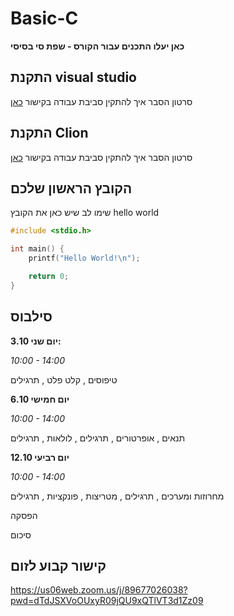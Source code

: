 # Basic-C
**כאן יעלו התכנים עבור הקורס - שפת סי בסיסי**

## התקנת visual studio
סרטון הסבר איך להתקין סביבת עבודה
בקישור [כאן](https://youtu.be/pakQGkmGDRE)

## התקנת Clion
סרטון הסבר איך להתקין סביבת עבודה בקישור [כאן](https://us06web.zoom.us/rec/play/nrfjpk5Nbl-aEyg5_PawoozTyECtZi17Z0SH_vIk4x6RHkCXe1yqAtSD046nKTgHWJTOHTmR7w7oMBL4.f8aJ32AxfU1UMVn9?continueMode=true)

## הקובץ הראשון שלכם
שימו לב שיש כאן את הקובץ 
hello world
```c
#include <stdio.h>

int main() {
	printf("Hello World!\n");

	return 0;
}
```

## סילבוס
**3.10 יום שני:**

_10:00 - 14:00_

טיפוסים
, קלט פלט
, תרגילים



**6.10 יום חמישי**

_10:00 - 14:00_

תנאים
, אופרטורים
, תרגילים
, לולאות
, תרגילים




**12.10 יום רביעי**

_10:00 - 14:00_

מחרוזות ומערכים
, תרגילים
, מטריצות
, פונקציות
, תרגילים

הפסקה


סיכום


## קישור קבוע לזום

https://us06web.zoom.us/j/89677026038?pwd=dTdJSXVoOUxyR09jQU9xQTlVT3d1Zz09
